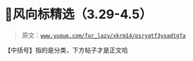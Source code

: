 # 🍉风向标精选（3.29-4.5）

> 原文：[`www.yuque.com/for_lazy/xkrm14/psryqtf3yxadtgfa`](https://www.yuque.com/for_lazy/xkrm14/psryqtf3yxadtgfa)

【中括号】指的是分类，下方帖子才是正文哈

